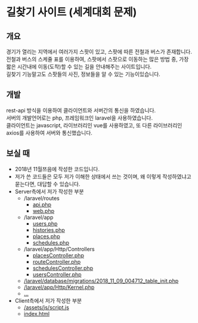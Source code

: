 # 길찾기 사이트 (세계대회 문제)

## 개요

경기가 열리는 지역에서 여러가지 스팟이 있고, 스팟에 따른 전철과 버스가 존재합니다.  
전철과 버스의 스케쥴 표를 이용하여, 스팟에서 스팟으로 이동하는 많은 방법 중, 가장 짧은 시간내에 이동(도착)할 수 있는 길을 안내해주는 사이트입니다.  
길찾기 기능말고도 스팟들의 사진, 정보들을 알 수 있는 기능이있습니다.

## 개발

rest-api 방식을 이용하여 클라이언트와 서버간의 통신을 하였습니다.  
서버의 개발언어로는 php, 프레임워크인 laravel을 사용하였습니다.  
클라이언트는 javascript, 라이브러리인 vue를 사용하였고, 또 다른 라이브러리인 axios를 사용하여 서버와 통신했습니다.

## 보실 때

- 2018년 11월쯔음에 작성한 코드입니다.
- 저가 쓴 코드들은 모두 저가 이해한 상태에서 쓰는 것이며, 왜 이렇게 작성하였냐고 묻는다면, 대답할 수 있습니다.
- Server측에서 저가 작성한 부분
	- /laravel/routes
		- [api.php](https://github.com/jong-hui/find-way-project/blob/master/jonghui_Server2_Aapi.php)
		- [web.php](https://github.com/jong-hui/find-way-project/blob/master/jonghui_Server2_A/laravel/routes/web.php)
	- /laravel/app
		- [users.php](https://github.com/jong-hui/find-way-project/blob/master/jonghui_Server2_Ausers.php)
		- [histories.php](https://github.com/jong-hui/find-way-project/blob/master/jonghui_Server2_Ahistories.php)
		- [places.php](https://github.com/jong-hui/find-way-project/blob/master/jonghui_Server2_Aplaces.php)
		- [schedules.php](https://github.com/jong-hui/find-way-project/blob/master/jonghui_Server2_A/laravel/app/schedules.php)
	- /laravel/app/Http/Controllers
		- [placesController.php](https://github.com/jong-hui/find-way-project/blob/master/jonghui_Server2_AplacesController.php)
		- [routeController.php](https://github.com/jong-hui/find-way-project/blob/master/jonghui_Server2_ArouteController.php)
		- [schedulesController.php](https://github.com/jong-hui/find-way-project/blob/master/jonghui_Server2_AschedulesController.php)
		- [usersController.php](https://github.com/jong-hui/find-way-project/blob/master/jonghui_Server2_A/laravel/app/Http/Controllers/usersController.php)
	- [/laravel/database/migrations/2018_11_09_004712_table_init.php](https://github.com/jong-hui/find-way-project/blob/master/jonghui_Server2_A/laravel/database/migrations/2018_11_09_004712_table_init.php)
	- [/laravel/app/Http/Kernel.php](https://github.com/jong-hui/find-way-project/blob/master/jonghui_Server2_A/laravel/app/Http/Kernel.php)
	- [...](https://github.com/jong-hui/find-way-project/tree/master/jonghui_Server2_A/laravel)
- Client측에서 저가 작성한 부분
	- [/assets/js/script.js](https://github.com/jong-hui/find-way-project/tree/master/jonghui_Server2_A/laravel)
	- [index.html](https://github.com/jong-hui/find-way-project/blob/master/jonghui_Server2_B/index.html)